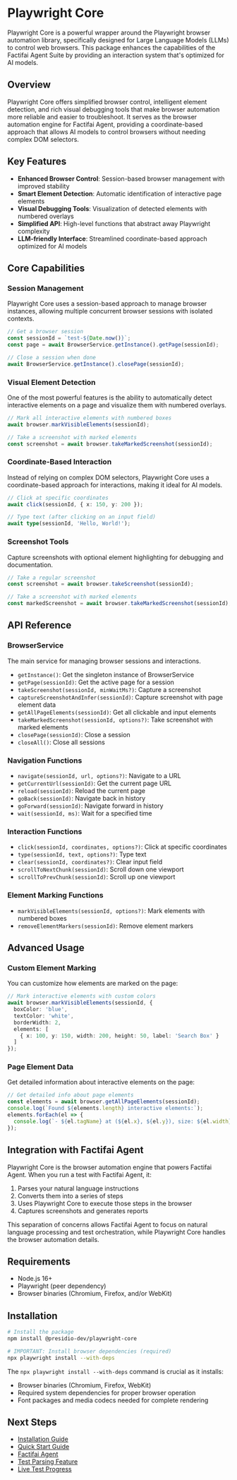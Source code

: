 # Playwright Core

Playwright Core is a powerful wrapper around the Playwright browser automation library, specifically designed for Large Language Models (LLMs) to control web browsers. This package enhances the capabilities of the Factifai Agent Suite by providing an interaction system that's optimized for AI models.

## Overview

Playwright Core offers simplified browser control, intelligent element detection, and rich visual debugging tools that make browser automation more reliable and easier to troubleshoot. It serves as the browser automation engine for Factifai Agent, providing a coordinate-based approach that allows AI models to control browsers without needing complex DOM selectors.

## Key Features

- **Enhanced Browser Control**: Session-based browser management with improved stability
- **Smart Element Detection**: Automatic identification of interactive page elements
- **Visual Debugging Tools**: Visualization of detected elements with numbered overlays
- **Simplified API**: High-level functions that abstract away Playwright complexity
- **LLM-friendly Interface**: Streamlined coordinate-based approach optimized for AI models

## Core Capabilities

### Session Management

Playwright Core uses a session-based approach to manage browser instances, allowing multiple concurrent browser sessions with isolated contexts.

```typescript
// Get a browser session
const sessionId = `test-${Date.now()}`;
const page = await BrowserService.getInstance().getPage(sessionId);

// Close a session when done
await BrowserService.getInstance().closePage(sessionId);
```

### Visual Element Detection

One of the most powerful features is the ability to automatically detect interactive elements on a page and visualize them with numbered overlays.

```typescript
// Mark all interactive elements with numbered boxes
await browser.markVisibleElements(sessionId);

// Take a screenshot with marked elements
const screenshot = await browser.takeMarkedScreenshot(sessionId);
```

### Coordinate-Based Interaction

Instead of relying on complex DOM selectors, Playwright Core uses a coordinate-based approach for interactions, making it ideal for AI models.

```typescript
// Click at specific coordinates
await click(sessionId, { x: 150, y: 200 });

// Type text (after clicking on an input field)
await type(sessionId, 'Hello, World!');
```

### Screenshot Tools

Capture screenshots with optional element highlighting for debugging and documentation.

```typescript
// Take a regular screenshot
const screenshot = await browser.takeScreenshot(sessionId);

// Take a screenshot with marked elements
const markedScreenshot = await browser.takeMarkedScreenshot(sessionId);
```

## API Reference

### BrowserService

The main service for managing browser sessions and interactions.

- `getInstance()`: Get the singleton instance of BrowserService
- `getPage(sessionId)`: Get the active page for a session
- `takeScreenshot(sessionId, minWaitMs?)`: Capture a screenshot
- `captureScreenshotAndInfer(sessionId)`: Capture screenshot with page element data
- `getAllPageElements(sessionId)`: Get all clickable and input elements
- `takeMarkedScreenshot(sessionId, options?)`: Take screenshot with marked elements
- `closePage(sessionId)`: Close a session
- `closeAll()`: Close all sessions

### Navigation Functions

- `navigate(sessionId, url, options?)`: Navigate to a URL
- `getCurrentUrl(sessionId)`: Get the current page URL
- `reload(sessionId)`: Reload the current page
- `goBack(sessionId)`: Navigate back in history
- `goForward(sessionId)`: Navigate forward in history
- `wait(sessionId, ms)`: Wait for a specified time

### Interaction Functions

- `click(sessionId, coordinates, options?)`: Click at specific coordinates
- `type(sessionId, text, options?)`: Type text
- `clear(sessionId, coordinates?)`: Clear input field
- `scrollToNextChunk(sessionId)`: Scroll down one viewport
- `scrollToPrevChunk(sessionId)`: Scroll up one viewport

### Element Marking Functions

- `markVisibleElements(sessionId, options?)`: Mark elements with numbered boxes
- `removeElementMarkers(sessionId)`: Remove element markers

## Advanced Usage

### Custom Element Marking

You can customize how elements are marked on the page:

```typescript
// Mark interactive elements with custom colors
await browser.markVisibleElements(sessionId, {
  boxColor: 'blue',
  textColor: 'white',
  borderWidth: 2,
  elements: [
    { x: 100, y: 150, width: 200, height: 50, label: 'Search Box' }
  ]
});
```

### Page Element Data

Get detailed information about interactive elements on the page:

```typescript
// Get detailed info about page elements
const elements = await browser.getAllPageElements(sessionId);
console.log(`Found ${elements.length} interactive elements:`);
elements.forEach(el => {
  console.log(`- ${el.tagName} at (${el.x}, ${el.y}), size: ${el.width}x${el.height}`);
});
```

## Integration with Factifai Agent

Playwright Core is the browser automation engine that powers Factifai Agent. When you run a test with Factifai Agent, it:

1. Parses your natural language instructions
2. Converts them into a series of steps
3. Uses Playwright Core to execute those steps in the browser
4. Captures screenshots and generates reports

This separation of concerns allows Factifai Agent to focus on natural language processing and test orchestration, while Playwright Core handles the browser automation details.

## Requirements

- Node.js 16+
- Playwright (peer dependency)
- Browser binaries (Chromium, Firefox, and/or WebKit)

## Installation

```bash
# Install the package
npm install @presidio-dev/playwright-core

# IMPORTANT: Install browser dependencies (required)
npx playwright install --with-deps
```

The `npx playwright install --with-deps` command is crucial as it installs:
- Browser binaries (Chromium, Firefox, WebKit)
- Required system dependencies for proper browser operation
- Font packages and media codecs needed for complete rendering

## Next Steps

- [Installation Guide](/getting-started/installation)
- [Quick Start Guide](/getting-started/quick-start)
- [Factifai Agent](/tools/factifai-agent/)
- [Test Parsing Feature](/features/test-parsing)
- [Live Test Progress](/features/live-progress)
